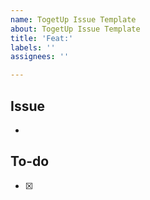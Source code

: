 ```yaml
---
name: TogetUp Issue Template
about: TogetUp Issue Template
title: 'Feat:'
labels: ''
assignees: ''

---
```


## Issue
<!-- 구현할 기능에 대한 내용을 설명해주세요. -->
* 
## To-do
<!-- 해야 할 일들을 적어주세요. -->
- [x]
